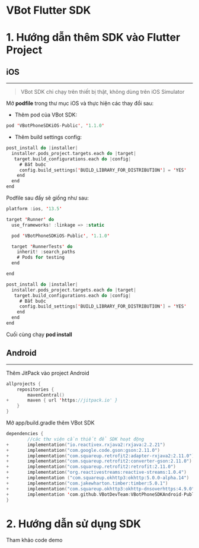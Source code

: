 # VBot Flutter SDK

# 1. Hướng dẫn thêm SDK vào Flutter Project

## iOS

---

> VBot SDK chỉ chạy trên thiết bị thật, không dùng trên iOS Simulator

Mở **podfile** trong thư mục iOS và thực hiện các thay đổi sau:

- Thêm pod của VBot SDK:

```swift
pod 'VBotPhoneSDKiOS-Public', '1.1.0'
```

- Thêm build settings config:

```swift
post_install do |installer|
  installer.pods_project.targets.each do |target|
   target.build_configurations.each do |config|
     # Bắt buộc
     config.build_settings['BUILD_LIBRARY_FOR_DISTRIBUTION'] = 'YES'
    end
  end
end
```

Podfile sau đấy sẽ giống như sau:

```swift
platform :ios, '13.5'

target 'Runner' do
  use_frameworks! :linkage => :static

  pod 'VBotPhoneSDKiOS-Public', '1.1.0'

  target 'RunnerTests' do
    inherit! :search_paths
    # Pods for testing
  end

end

post_install do |installer|
  installer.pods_project.targets.each do |target|
   target.build_configurations.each do |config|
     # Bắt buộc
     config.build_settings['BUILD_LIBRARY_FOR_DISTRIBUTION'] = 'YES'
    end
  end
end
```

Cuối cùng chạy **pod install**

## Android

---

Thêm JitPack vào project Android

```kotlin
allprojects {
    repositories {
        mavenCentral()
+       maven { url 'https://jitpack.io' }
    }
}
```

Mở app/build.gradle thêm VBot SDK

```kotlin
dependencies {
		//các thư viện cần thiết để SDK hoạt động
+		implementation("io.reactivex.rxjava2:rxjava:2.2.21")
+		implementation("com.google.code.gson:gson:2.11.0")
+		implementation("com.squareup.retrofit2:adapter-rxjava2:2.11.0")
+		implementation("com.squareup.retrofit2:converter-gson:2.11.0")
+		implementation("com.squareup.retrofit2:retrofit:2.11.0")
+		implementation("org.reactivestreams:reactive-streams:1.0.4")
+		implementation ("com.squareup.okhttp3:okhttp:5.0.0-alpha.14")
+		implementation("com.jakewharton.timber:timber:5.0.1")
+		implementation("com.squareup.okhttp3:okhttp-dnsoverhttps:4.9.0")
+		implementation 'com.github.VBotDevTeam:VBotPhoneSDKAndroid-Public:1.0.7'
}
```

# 2. Hướng dẫn sử dụng SDK

Tham khảo code demo
